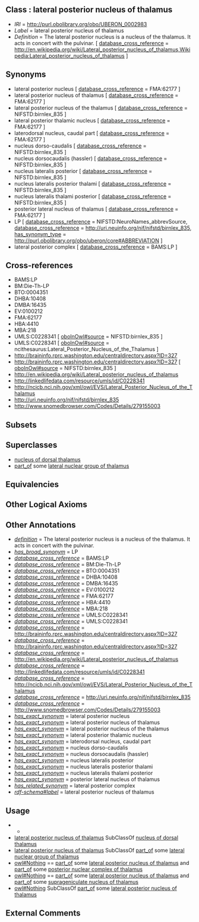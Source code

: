 
## Class : lateral posterior nucleus of thalamus

 * *IRI* = http://purl.obolibrary.org/obo/UBERON_0002983
 * *Label* = lateral posterior nucleus of thalamus
 * *Definition* = The lateral posterior nucleus is a nucleus of the thalamus. It acts in concert with the pulvinar. [ [database_cross_reference](../../ef/oboInOwl#hasDbXref.md) = http://en.wikipedia.org/wiki/Lateral_posterior_nucleus_of_thalamus,Wikipedia:Lateral_posterior_nucleus_of_thalamus ]

## Synonyms

 * lateral posterior nucleus [ [database_cross_reference](../../ef/oboInOwl#hasDbXref.md) = FMA:62177 ]
 * lateral posterior nucleus of thalamus [ [database_cross_reference](../../ef/oboInOwl#hasDbXref.md) = FMA:62177 ]
 * lateral posterior nucleus of the thalamus [ [database_cross_reference](../../ef/oboInOwl#hasDbXref.md) = NIFSTD:birnlex_835 ]
 * lateral posterior thalamic nucleus [ [database_cross_reference](../../ef/oboInOwl#hasDbXref.md) = FMA:62177 ]
 * laterodorsal nucleus, caudal part [ [database_cross_reference](../../ef/oboInOwl#hasDbXref.md) = FMA:62177 ]
 * nucleus dorso-caudalis [ [database_cross_reference](../../ef/oboInOwl#hasDbXref.md) = NIFSTD:birnlex_835 ]
 * nucleus dorsocaudalis (hassler) [ [database_cross_reference](../../ef/oboInOwl#hasDbXref.md) = NIFSTD:birnlex_835 ]
 * nucleus lateralis posterior [ [database_cross_reference](../../ef/oboInOwl#hasDbXref.md) = NIFSTD:birnlex_835 ]
 * nucleus lateralis posterior thalami [ [database_cross_reference](../../ef/oboInOwl#hasDbXref.md) = NIFSTD:birnlex_835 ]
 * nucleus lateralis thalami posterior [ [database_cross_reference](../../ef/oboInOwl#hasDbXref.md) = NIFSTD:birnlex_835 ]
 * posterior lateral nucleus of thalamus [ [database_cross_reference](../../ef/oboInOwl#hasDbXref.md) = FMA:62177 ]
 * LP [ [database_cross_reference](../../ef/oboInOwl#hasDbXref.md) = NIFSTD:NeuroNames_abbrevSource, [database_cross_reference](../../ef/oboInOwl#hasDbXref.md) = http://uri.neuinfo.org/nif/nifstd/birnlex_835, [has_synonym_type](../../pe/oboInOwl#hasSynonymType.md) = http://purl.obolibrary.org/obo/uberon/core#ABBREVIATION ]
 * lateral posterior complex [ [database_cross_reference](../../ef/oboInOwl#hasDbXref.md) = BAMS:LP ]

## Cross-references

 * BAMS:LP
 * BM:Die-Th-LP
 * BTO:0004351
 * DHBA:10408
 * DMBA:16435
 * EV:0100212
 * FMA:62177
 * HBA:4410
 * MBA:218
 * UMLS:C0228341 [ [oboInOwl#source](../../ce/oboInOwl#source.md) = NIFSTD:birnlex_835 ]
 * UMLS:C0228341 [ [oboInOwl#source](../../ce/oboInOwl#source.md) = ncithesaurus:Lateral_Posterior_Nucleus_of_the_Thalamus ]
 * http://braininfo.rprc.washington.edu/centraldirectory.aspx?ID=327
 * http://braininfo.rprc.washington.edu/centraldirectory.aspx?ID=327 [ [oboInOwl#source](../../ce/oboInOwl#source.md) = NIFSTD:birnlex_835 ]
 * http://en.wikipedia.org/wiki/Lateral_posterior_nucleus_of_thalamus
 * http://linkedlifedata.com/resource/umls/id/C0228341
 * http://ncicb.nci.nih.gov/xml/owl/EVS/Lateral_Posterior_Nucleus_of_the_Thalamus
 * http://uri.neuinfo.org/nif/nifstd/birnlex_835
 * http://www.snomedbrowser.com/Codes/Details/279155003

## Subsets


## Superclasses

 * [nucleus of dorsal thalamus](../../UBERON/33/UBERON_0015233.md)
 * [part_of](../../BFO/50/BFO_0000050.md) some [lateral nuclear group of thalamus](../../UBERON/36/UBERON_0002736.md)

## Equivalencies


## Other Logical Axioms


## Other Annotations

 * *[definition](../../IAO/15/IAO_0000115.md)* = The lateral posterior nucleus is a nucleus of the thalamus. It acts in concert with the pulvinar.
 * *[has_broad_synonym](../../ym/oboInOwl#hasBroadSynonym.md)* = LP
 * *[database_cross_reference](../../ef/oboInOwl#hasDbXref.md)* = BAMS:LP
 * *[database_cross_reference](../../ef/oboInOwl#hasDbXref.md)* = BM:Die-Th-LP
 * *[database_cross_reference](../../ef/oboInOwl#hasDbXref.md)* = BTO:0004351
 * *[database_cross_reference](../../ef/oboInOwl#hasDbXref.md)* = DHBA:10408
 * *[database_cross_reference](../../ef/oboInOwl#hasDbXref.md)* = DMBA:16435
 * *[database_cross_reference](../../ef/oboInOwl#hasDbXref.md)* = EV:0100212
 * *[database_cross_reference](../../ef/oboInOwl#hasDbXref.md)* = FMA:62177
 * *[database_cross_reference](../../ef/oboInOwl#hasDbXref.md)* = HBA:4410
 * *[database_cross_reference](../../ef/oboInOwl#hasDbXref.md)* = MBA:218
 * *[database_cross_reference](../../ef/oboInOwl#hasDbXref.md)* = UMLS:C0228341
 * *[database_cross_reference](../../ef/oboInOwl#hasDbXref.md)* = UMLS:C0228341
 * *[database_cross_reference](../../ef/oboInOwl#hasDbXref.md)* = http://braininfo.rprc.washington.edu/centraldirectory.aspx?ID=327
 * *[database_cross_reference](../../ef/oboInOwl#hasDbXref.md)* = http://braininfo.rprc.washington.edu/centraldirectory.aspx?ID=327
 * *[database_cross_reference](../../ef/oboInOwl#hasDbXref.md)* = http://en.wikipedia.org/wiki/Lateral_posterior_nucleus_of_thalamus
 * *[database_cross_reference](../../ef/oboInOwl#hasDbXref.md)* = http://linkedlifedata.com/resource/umls/id/C0228341
 * *[database_cross_reference](../../ef/oboInOwl#hasDbXref.md)* = http://ncicb.nci.nih.gov/xml/owl/EVS/Lateral_Posterior_Nucleus_of_the_Thalamus
 * *[database_cross_reference](../../ef/oboInOwl#hasDbXref.md)* = http://uri.neuinfo.org/nif/nifstd/birnlex_835
 * *[database_cross_reference](../../ef/oboInOwl#hasDbXref.md)* = http://www.snomedbrowser.com/Codes/Details/279155003
 * *[has_exact_synonym](../../ym/oboInOwl#hasExactSynonym.md)* = lateral posterior nucleus
 * *[has_exact_synonym](../../ym/oboInOwl#hasExactSynonym.md)* = lateral posterior nucleus of thalamus
 * *[has_exact_synonym](../../ym/oboInOwl#hasExactSynonym.md)* = lateral posterior nucleus of the thalamus
 * *[has_exact_synonym](../../ym/oboInOwl#hasExactSynonym.md)* = lateral posterior thalamic nucleus
 * *[has_exact_synonym](../../ym/oboInOwl#hasExactSynonym.md)* = laterodorsal nucleus, caudal part
 * *[has_exact_synonym](../../ym/oboInOwl#hasExactSynonym.md)* = nucleus dorso-caudalis
 * *[has_exact_synonym](../../ym/oboInOwl#hasExactSynonym.md)* = nucleus dorsocaudalis (hassler)
 * *[has_exact_synonym](../../ym/oboInOwl#hasExactSynonym.md)* = nucleus lateralis posterior
 * *[has_exact_synonym](../../ym/oboInOwl#hasExactSynonym.md)* = nucleus lateralis posterior thalami
 * *[has_exact_synonym](../../ym/oboInOwl#hasExactSynonym.md)* = nucleus lateralis thalami posterior
 * *[has_exact_synonym](../../ym/oboInOwl#hasExactSynonym.md)* = posterior lateral nucleus of thalamus
 * *[has_related_synonym](../../ym/oboInOwl#hasRelatedSynonym.md)* = lateral posterior complex
 * *[rdf-schema#label](../../el/rdf-schema#label.md)* = lateral posterior nucleus of thalamus

## Usage

 * -
 * [lateral posterior nucleus of thalamus](../../UBERON/83/UBERON_0002983.md) SubClassOf [nucleus of dorsal thalamus](../../UBERON/33/UBERON_0015233.md)
 * [lateral posterior nucleus of thalamus](../../UBERON/83/UBERON_0002983.md) SubClassOf [part_of](../../BFO/50/BFO_0000050.md) some [lateral nuclear group of thalamus](../../UBERON/36/UBERON_0002736.md)
 * [owl#Nothing](../../ng/owl#Nothing.md) == [part_of](../../BFO/50/BFO_0000050.md) some [lateral posterior nucleus of thalamus](../../UBERON/83/UBERON_0002983.md) and [part_of](../../BFO/50/BFO_0000050.md) some [posterior nuclear complex of thalamus](../../UBERON/09/UBERON_0002709.md)
 * [owl#Nothing](../../ng/owl#Nothing.md) == [part_of](../../BFO/50/BFO_0000050.md) some [lateral posterior nucleus of thalamus](../../UBERON/83/UBERON_0002983.md) and [part_of](../../BFO/50/BFO_0000050.md) some [suprageniculate nucleus of thalamus](../../UBERON/33/UBERON_0003033.md)
 * [owl#Nothing](../../ng/owl#Nothing.md) SubClassOf [part_of](../../BFO/50/BFO_0000050.md) some [lateral posterior nucleus of thalamus](../../UBERON/83/UBERON_0002983.md)

## External Comments

